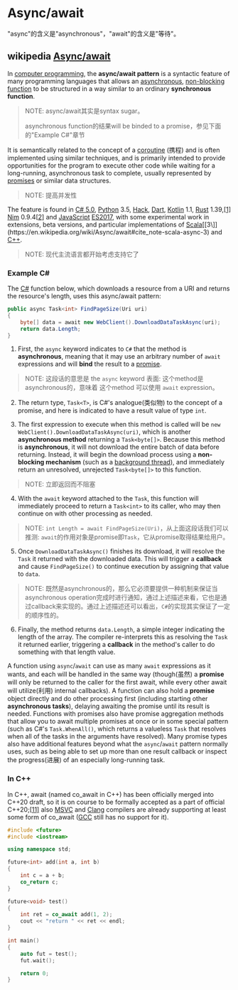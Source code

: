 # Async/await

"async"的含义是"asynchronous"，"await"的含义是"等待"。

## wikipedia [Async/await](https://en.wikipedia.org/wiki/Async/await)

In [computer programming](https://en.wikipedia.org/wiki/Computer_programming), the **async/await pattern** is a syntactic feature of many programming languages that allows an [asynchronous](https://en.wikipedia.org/wiki/Asynchrony_(computer_programming)), [non-blocking](https://en.wikipedia.org/wiki/Non-blocking_I/O) [function](https://en.wikipedia.org/wiki/Subroutine) to be structured in a way similar to an ordinary **synchronous function**. 

> NOTE: async/await其实是syntax sugar。
>
> asynchronous function的结果will be binded to a promise，参见下面的"Example C#"章节

It is semantically related to the concept of a [coroutine](https://en.wikipedia.org/wiki/Coroutine) (携程) and is often implemented using similar techniques, and is primarily intended to provide opportunities for the program to execute other code while waiting for a long-running, asynchronous task to complete, usually represented by [promises](https://en.wikipedia.org/wiki/Futures_and_promises) or similar data structures. 

> NOTE: 提高并发性

The feature is found in [C# 5.0](https://en.wikipedia.org/wiki/C_Sharp_5.0), [Python](https://en.wikipedia.org/wiki/Python_(programming_language)) 3.5, [Hack](https://en.wikipedia.org/wiki/Hack_(programming_language)), [Dart](https://en.wikipedia.org/wiki/Dart_(programming_language)), [Kotlin](https://en.wikipedia.org/wiki/Kotlin_(programming_language)) 1.1, [Rust](https://en.wikipedia.org/wiki/Rust_(programming_language)) 1.39,[[1\]](https://en.wikipedia.org/wiki/Async/await#cite_note-1) [Nim](https://en.wikipedia.org/wiki/Nim_(programming_language)) 0.9.4[[2\]](https://en.wikipedia.org/wiki/Async/await#cite_note-2) and [JavaScript](https://en.wikipedia.org/wiki/JavaScript) [ES2017](https://en.wikipedia.org/wiki/ES2017), with some experimental work in extensions, beta versions, and particular implementations of [Scala](https://en.wikipedia.org/wiki/Scala_(programming_language))[[3\]](https://en.wikipedia.org/wiki/Async/await#cite_note-scala-async-3) and [C++](https://en.wikipedia.org/wiki/C%2B%2B).

> NOTE: 现代主流语言都开始考虑支持它了

### Example C#

The [C#](https://en.wikipedia.org/wiki/C_Sharp_5.0) function below, which downloads a resource from a URI and returns the resource's length, uses this async/await pattern:

```C#
public async Task<int> FindPageSize(Uri uri) 
{
    byte[] data = await new WebClient().DownloadDataTaskAsync(uri);
    return data.Length;
}
```

1) First, the `async` keyword indicates to `C#` that the method is **asynchronous**, meaning that it may use an arbitrary number of `await` expressions and will **bind** the result to a [promise](https://en.wikipedia.org/wiki/Futures_and_promises).

> NOTE: 这段话的意思是 the `async` keyword 表面: 这个method是asynchronous的，意味着 这个method 可以使用 `await` expression。

2) The return type, `Task<T>`, is C#'s analogue(类似物) to the concept of a promise, and here is indicated to have a result value of type `int`.



3) The first expression to execute when this method is called will be `new WebClient().DownloadDataTaskAsync(uri)`, which is another **asynchronous method** returning a `Task<byte[]>`. Because this method is **asynchronous**, it will not download the entire batch of data before returning. Instead, it will begin the download process using a **non-blocking mechanism** (such as a [background thread](https://en.wikipedia.org/wiki/Thread_(computer_programming))), and immediately return an unresolved, unrejected `Task<byte[]>` to this function.

> NOTE: 立即返回而不阻塞



4) With the `await` keyword attached to the `Task`, this function will immediately proceed to return a `Task<int>` to its caller, who may then continue on with other processing as needed.

> NOTE: `int Length = await FindPageSize(Uri)`，从上面这段话我们可以推测: `await`的作用对象是promise即`Task`，它从promise取得结果给用户。



5) Once `DownloadDataTaskAsync()` finishes its download, it will resolve the `Task` it returned with the downloaded data. This will trigger a **callback** and cause `FindPageSize()` to continue execution by assigning that value to `data`.

> NOTE: 既然是asynchronous的，那么它必须要提供一种机制来保证当asynchronous operation完成时进行通知，通过上述描述来看，它也是通过callback来实现的。通过上述描述还可以看出，`C#`的实现其实保证了一定的顺序性的。



6) Finally, the method returns `data.Length`, a simple integer indicating the length of the array. The compiler re-interprets this as resolving the `Task` it returned earlier, triggering a **callback** in the method's caller to do something with that length value.



A function using `async`/`await` can use as many `await` expressions as it wants, and each will be handled in the same way (though(虽然) a **promise** will only be returned to the caller for the first await, while every other await will utilize(利用) internal callbacks). A function can also hold a **promise** object directly and do other processing first (including starting other **asynchronous tasks**), delaying awaiting the promise until its result is needed. Functions with promises also have promise aggregation methods that allow you to await multiple promises at once or in some special pattern (such as C#'s `Task.WhenAll()`, which returns a valueless `Task` that resolves when all of the tasks in the arguments have resolved). Many promise types also have additional features beyond what the `async`/`await` pattern normally uses, such as being able to set up more than one result callback or inspect the progress(进展) of an especially long-running task.



### In C++

In C++, await (named co_await in C++) has been officially merged into C++20 draft, so it is on course to be formally accepted as a part of official C++20;[[11\]](https://en.wikipedia.org/wiki/Async/await#cite_note-11) also [MSVC](https://en.wikipedia.org/wiki/MSVC) and [Clang](https://en.wikipedia.org/wiki/Clang) compilers are already supporting at least some form of co_await ([GCC](https://en.wikipedia.org/wiki/GNU_Compiler_Collection) still has no support for it).

```C++
#include <future>
#include <iostream>

using namespace std;

future<int> add(int a, int b)
{
    int c = a + b;
    co_return c;
}

future<void> test()
{
    int ret = co_await add(1, 2);
    cout << "return " << ret << endl;
}

int main()
{
    auto fut = test();
    fut.wait();

    return 0;
}
```